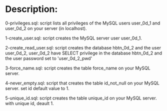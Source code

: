 # Description:

0-privileges.sql: script lists all privileges of the MySQL users user_0d_1 and user_0d_2 on your server (in localhost).

1-create_user.sql: script creates the MySQL server user user_0d_1.

2-create_read_user.sql: script creates the database hbtn_0d_2 and the user user_0d_2, user_0d_2 have SELECT privilege in the database hbtn_0d_2 and the user password set to 'user_0d_2_pwd'

3-force_name.sql: script creates the table force_name on your MySQL server.

4-never_empty.sql: script that creates the table id_not_null on your MySQL server. set id default value to 1.

5-unique_id.sql: script creates the table unique_id on your MySQL server. with unique id, deault 1.
